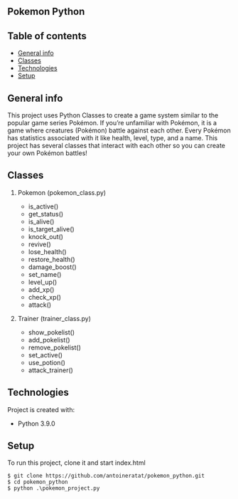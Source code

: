 ## Pokemon Python

## Table of contents

-   [General info](#general-info)
-   [Classes](#classes)
-   [Technologies](#technologies)
-   [Setup](#setup)

## General info

This project uses Python Classes to create a game system similar to the popular game series Pokémon. If you’re unfamiliar with Pokémon, it is a game where creatures (Pokémon) battle against each other. Every Pokémon has statistics associated with it like health, level, type, and a name. This project has several classes that interact with each other so you can create your own Pokémon battles!

## Classes

1.  Pokemon (pokemon_class.py)

    -   is_active()
    -   get_status()
    -   is_alive()
    -   is_target_alive()
    -   knock_out()
    -   revive()
    -   lose_health()
    -   restore_health()
    -   damage_boost()
    -   set_name()
    -   level_up()
    -   add_xp()
    -   check_xp()
    -   attack()

2.  Trainer (trainer_class.py)

    -   show_pokelist()
    -   add_pokelist()
    -   remove_pokelist()
    -   set_active()
    -   use_potion()
    -   attack_trainer()

## Technologies

Project is created with:

-   Python 3.9.0

## Setup

To run this project, clone it and start index.html

```
$ git clone https://github.com/antoineratat/pokemon_python.git
$ cd pokemon_python
$ python .\pokemon_project.py
```
